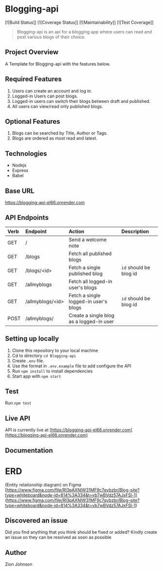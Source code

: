 # Blogging-api
[![Build Status]]
[![Coverage Status]]
[![Maintainability]]
[![Test Coverage]] 

  
> Blogging-api is an api for a blogging app where users can read and post various blogs of their choice.

## Project Overview  
A Template for Blogging-api with the features below. 

## Required Features
1. Users can create an account and log in.  
2. Logged-in Users can post blogs.  
3. Logged-in users can switch their blogs between draft and published.
4. All users can view/read only published blogs. 

## Optional Features
1. Blogs can be searched by Title, Author or Tags.
2. Blogs are ordered as most read and latest.

## Technologies
* Nodejs
* Express
* Babel

## Base URL
https://blogging-api-el66.onrender.com

## API Endpoints
| Verb     | Endpoint                  | Action                                   | Description                   |
| :------- | :------------------------ | :-----------------------------           | :---------------------------- |
| GET      | /                         | Send a welcome note                      |                               |
| GET      | /blogs                    | Fetch all published blogs                |                               |
| GET      | /blogs/\<id>              | Fetch a single published blog            | `id` should be blog id        |
| GET      | /allmyblogs               | Fetch all logged-in user's blogs         |                               |
| GET      | /allmyblogs/\<id>         | Fetch a single logged-in user's blogs    | `id` should be blog id        | 
| POST     | /allmyblogs/              | Create a single blog as a logged-in user |                               |

## Setting up locally
1. Clone this repository to your local machine  
2. Cd to directory `cd Blogging-api`
3. Create `.env` file.
4. Use the format in `.env.example` file to add configure the API
5. Run `npm install` to install dependencies
6. Start app with `npm start`
  
## Test
Run `npm test`

## Live API
API is currently live at [https://blogging-api-el66.onrender.com](https://blogging-api-el66.onrender.com)

## Documentation

# ERD
(Entity relationship diagram) on Figma
[https://www.figma.com/file/RI3pAXNlW31MF9c7qvbzbr/Blog-site?type=whiteboard&node-id=814%3A334&t=yb7wBVdz57AJxFSl-1]
(https://www.figma.com/file/RI3pAXNlW31MF9c7qvbzbr/Blog-site?type=whiteboard&node-id=814%3A334&t=yb7wBVdz57AJxFSl-1)


## Discovered an issue
Did you find anything that you think should be fixed or added? Kindly create an issue so they can be resolved as soon as possible

## Author
Zion Johnson
